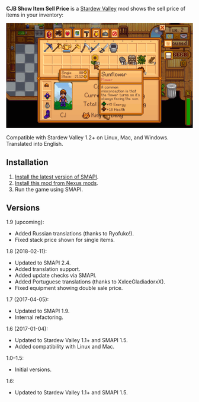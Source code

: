 ﻿**CJB Show Item Sell Price** is a [Stardew Valley](http://stardewvalley.net/) mod shows the sell
price of items in your inventory:

![](screenshot.gif)

Compatible with Stardew Valley 1.2+ on Linux, Mac, and Windows. Translated into English.

## Installation
1. [Install the latest version of SMAPI](https://github.com/Pathoschild/SMAPI/releases).
2. [Install this mod from Nexus mods](http://www.nexusmods.com/stardewvalley/mods/5).
3. Run the game using SMAPI.

## Versions
1.9 (upcoming):
* Added Russian translations (thanks to Ryofuko!).
* Fixed stack price shown for single items.

1.8 (2018-02-11):
* Updated to SMAPI 2.4.
* Added translation support.
* Added update checks via SMAPI.
* Added Portuguese translations (thanks to XxIceGladiadorxX).
* Fixed equipment showing double sale price.

1.7 (2017-04-05):
* Updated to SMAPI 1.9.
* Internal refactoring.

1.6 (2017-01-04):
* Updated to Stardew Valley 1.1+ and SMAPI 1.5.
* Added compatibility with Linux and Mac.

1.0–1.5:
* Initial versions.

1.6:
* Updated to Stardew Valley 1.1+ and SMAPI 1.5.
